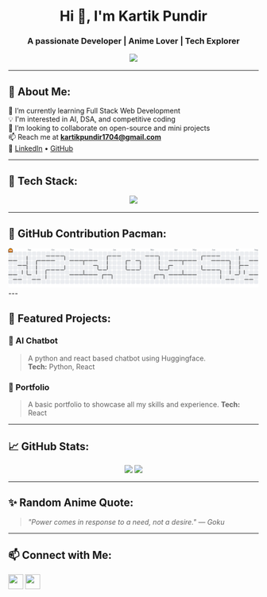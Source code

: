 <h1 align="center">Hi 👋, I'm Kartik Pundir</h1>
<h3 align="center">A passionate Developer | Anime Lover | Tech Explorer</h3>

<p align="center">
  <img src="https://media3.giphy.com/media/v1.Y2lkPTc5MGI3NjExenBycDNxM21jZjY5em1sbzY0Y2k3dWNnMW1seXBrZWpldWgzOTcxdCZlcD12MV9pbnRlcm5hbF9naWZfYnlfaWQmY3Q9Zw/aDS8SjVtS3Mwo/giphy.gif" width="250"/>

</p>

---

## 💫 About Me:
🌱 I’m currently learning Full Stack Web Development  
💡 I'm interested in AI, DSA, and competitive coding  
👯 I’m looking to collaborate on open-source and mini projects  
📫 Reach me at **kartikpundir1704@gmail.com**  
🔗 [LinkedIn](https://www.linkedin.com/in/kartik-pundir-aaa29328b) • [GitHub](https://github.com/Kartik78990)

---

## 🚀 Tech Stack:
<p align="center">
  <img src="https://skillicons.dev/icons?i=cpp,js,react,html,css,git,github,vscode,linux,node,express" />
</p>

---

## 👾 GitHub Contribution Pacman:
<picture>
  <source media="(prefers-color-scheme: dark)" srcset="https://raw.githubusercontent.com/Kartik78990/Kartik78990/output/pacman-contribution-graph-dark.svg">
  <source media="(prefers-color-scheme: light)" srcset="https://raw.githubusercontent.com/Kartik78990/Kartik78990/output/pacman-contribution-graph.svg">
  <img alt="pacman contribution graph" src="https://raw.githubusercontent.com/Kartik78990/Kartik78990/output/pacman-contribution-graph.svg">
</picture>
---

## 📁 Featured Projects:

### 🔸 AI Chatbot
> A python and react based chatbot using Huggingface.  
> **Tech:** Python, React

### 🔸 Portfolio
> A basic portfolio to showcase all my skills and experience.
> **Tech:** React

---

## 📈 GitHub Stats:
<p align="center">
  <img src="https://github-readme-stats.vercel.app/api?username=Kartik78990&show_icons=true&theme=tokyonight" />
  <img src="https://github-readme-streak-stats.herokuapp.com?user=Kartik78990&theme=tokyonight" />
</p>

---

## ✨ Random Anime Quote:
> _"Power comes in response to a need, not a desire." — Goku_

---

## 📫 Connect with Me:
<p align="left">
  <a href="https://linkedin.com/in/kartik-pundir-aaa29328b" target="_blank"><img align="center" src="https://cdn-icons-png.flaticon.com/512/174/174857.png" height="30" width="30" /></a>
  <a href="https://github.com/Kartik78990" target="_blank"><img align="center" src="https://cdn-icons-png.flaticon.com/512/25/25231.png" height="30" width="30" /></a>
</p>

